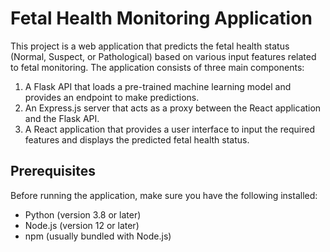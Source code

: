 # Fetal Health Monitoring Application

This project is a web application that predicts the fetal health status (Normal, Suspect, or Pathological) based on various input features related to fetal monitoring. The application consists of three main components:

1. A Flask API that loads a pre-trained machine learning model and provides an endpoint to make predictions.
2. An Express.js server that acts as a proxy between the React application and the Flask API.
3. A React application that provides a user interface to input the required features and displays the predicted fetal health status.

## Prerequisites

Before running the application, make sure you have the following installed:

- Python (version 3.8 or later)
- Node.js (version 12 or later)
- npm (usually bundled with Node.js)
